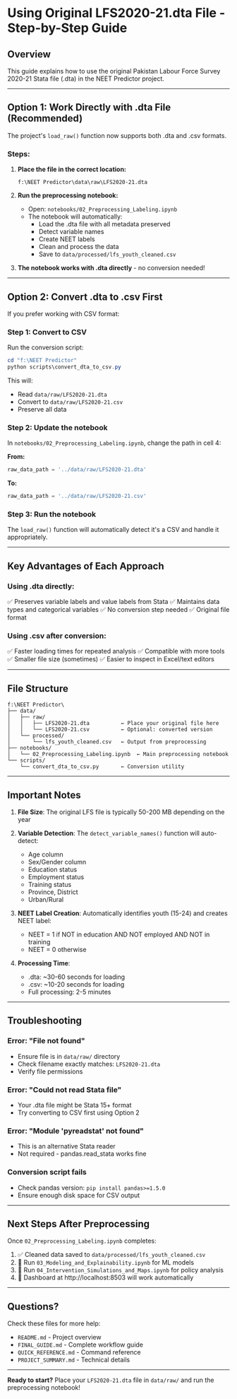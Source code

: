 # Using Original LFS2020-21.dta File - Step-by-Step Guide

## Overview
This guide explains how to use the original Pakistan Labour Force Survey 2020-21 Stata file (.dta) in the NEET Predictor project.

---

## Option 1: Work Directly with .dta File (Recommended)

The project's `load_raw()` function now supports both .dta and .csv formats.

### Steps:

1. **Place the file in the correct location:**
   ```
   f:\NEET Predictor\data\raw\LFS2020-21.dta
   ```

2. **Run the preprocessing notebook:**
   - Open: `notebooks/02_Preprocessing_Labeling.ipynb`
   - The notebook will automatically:
     - Load the .dta file with all metadata preserved
     - Detect variable names
     - Create NEET labels
     - Clean and process the data
     - Save to `data/processed/lfs_youth_cleaned.csv`

3. **The notebook works with .dta directly** - no conversion needed!

---

## Option 2: Convert .dta to .csv First

If you prefer working with CSV format:

### Step 1: Convert to CSV

Run the conversion script:
```powershell
cd "f:\NEET Predictor"
python scripts\convert_dta_to_csv.py
```

This will:
- Read `data/raw/LFS2020-21.dta`
- Convert to `data/raw/LFS2020-21.csv`
- Preserve all data

### Step 2: Update the notebook

In `notebooks/02_Preprocessing_Labeling.ipynb`, change the path in cell 4:

**From:**
```python
raw_data_path = '../data/raw/LFS2020-21.dta'
```

**To:**
```python
raw_data_path = '../data/raw/LFS2020-21.csv'
```

### Step 3: Run the notebook

The `load_raw()` function will automatically detect it's a CSV and handle it appropriately.

---

## Key Advantages of Each Approach

### Using .dta directly:
✅ Preserves variable labels and value labels from Stata
✅ Maintains data types and categorical variables
✅ No conversion step needed
✅ Original file format

### Using .csv after conversion:
✅ Faster loading times for repeated analysis
✅ Compatible with more tools
✅ Smaller file size (sometimes)
✅ Easier to inspect in Excel/text editors

---

## File Structure

```
f:\NEET Predictor\
├── data/
│   ├── raw/
│   │   ├── LFS2020-21.dta          ← Place your original file here
│   │   └── LFS2020-21.csv          ← Optional: converted version
│   └── processed/
│       └── lfs_youth_cleaned.csv   ← Output from preprocessing
├── notebooks/
│   └── 02_Preprocessing_Labeling.ipynb  ← Main preprocessing notebook
└── scripts/
    └── convert_dta_to_csv.py       ← Conversion utility
```

---

## Important Notes

1. **File Size**: The original LFS file is typically 50-200 MB depending on the year
   
2. **Variable Detection**: The `detect_variable_names()` function will auto-detect:
   - Age column
   - Sex/Gender column
   - Education status
   - Employment status
   - Training status
   - Province, District
   - Urban/Rural

3. **NEET Label Creation**: Automatically identifies youth (15-24) and creates NEET label:
   - NEET = 1 if NOT in education AND NOT employed AND NOT in training
   - NEET = 0 otherwise

4. **Processing Time**: 
   - .dta: ~30-60 seconds for loading
   - .csv: ~10-20 seconds for loading
   - Full processing: 2-5 minutes

---

## Troubleshooting

### Error: "File not found"
- Ensure file is in `data/raw/` directory
- Check filename exactly matches: `LFS2020-21.dta`
- Verify file permissions

### Error: "Could not read Stata file"
- Your .dta file might be Stata 15+ format
- Try converting to CSV first using Option 2

### Error: "Module 'pyreadstat' not found"
- This is an alternative Stata reader
- Not required - pandas.read_stata works fine

### Conversion script fails
- Check pandas version: `pip install pandas>=1.5.0`
- Ensure enough disk space for CSV output

---

## Next Steps After Preprocessing

Once `02_Preprocessing_Labeling.ipynb` completes:

1. ✅ Cleaned data saved to `data/processed/lfs_youth_cleaned.csv`
2. 🔄 Run `03_Modeling_and_Explainability.ipynb` for ML models
3. 🔄 Run `04_Intervention_Simulations_and_Maps.ipynb` for policy analysis
4. 🚀 Dashboard at http://localhost:8503 will work automatically

---

## Questions?

Check these files for more help:
- `README.md` - Project overview
- `FINAL_GUIDE.md` - Complete workflow guide
- `QUICK_REFERENCE.md` - Command reference
- `PROJECT_SUMMARY.md` - Technical details

---

**Ready to start?** Place your `LFS2020-21.dta` file in `data/raw/` and run the preprocessing notebook!
